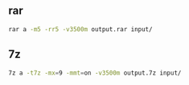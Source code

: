 ## rar
```bash
rar a -m5 -rr5 -v3500m output.rar input/  
```
## 7z 
```bash
7z a -t7z -mx=9 -mmt=on -v3500m output.7z input/
```
